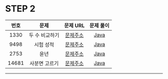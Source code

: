 # STEP 2

| 번호  | 문제                          |                               문제 URL                               |                                                                                                              문제 풀이                                                                                                               |
| :---: | :--------------------------: | :------------------------------------------------------------------: | :----------------------------------------------------------------------------------------------------------------------------------------------------------------------------------------------------------------------------------: |
| 1330 | 두 수 비교하기         | [문제주소](https://www.acmicpc.net/problem/1330)  | [Java](https://github.com/dms873/Algorithm-Problems/blob/master/Baekjoon/src/step2/ComparingTheTwoNumbers.java) |
| 9498 | 시험 성적         | [문제주소](https://www.acmicpc.net/problem/9498)  | [Java](https://github.com/dms873/Algorithm-Problems/blob/master/Baekjoon/src/step2/TestScore.java) |
| 2753 | 윤년         | [문제주소](https://www.acmicpc.net/problem/2753)  | [Java](https://github.com/dms873/Algorithm-Problems/blob/master/Baekjoon/src/step2/LeapYear.java) |
| 14681 | 사분면 고르기         | [문제주소](https://www.acmicpc.net/problem/14681)  | [Java](https://github.com/dms873/Algorithm-Problems/blob/master/Baekjoon/src/step2/Quadrant.java) |



---
